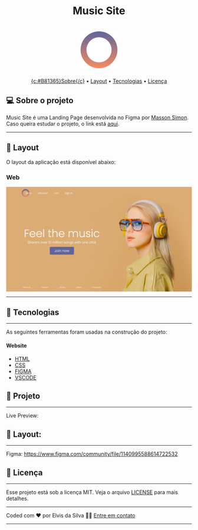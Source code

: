<h1 align="center">
  Music Site
</h1>
<h1 align="center">
<img alt="Logo do Projeto" title="#Logo-do-projeto" src="./assets/img/logo.png" width="100px"/>
</h1>

<p align="center">
 <a href="#-sobre-o-projeto">{c:#B81365}Sobre{/c}</a> •
 <a href="#-layout">Layout</a> • 
 <a href="#-tecnologias">Tecnologias</a> • 
 <a href="#user-content--licença">Licença</a>
</p>


## 💻 Sobre o projeto

Music Site é uma Landing Page desenvolvida no Figma por <a class="link__" href="https://www.figma.com/@massonjs">Masson Simon</a>. Caso queira estudar o projeto, o link está <a class="link__" href="">aqui</a>.

---

## 🎨 Layout

O layout da aplicação está disponível abaixo:

### Web

<p align="center" style="display: flex; align-items: flex-start; justify-content: center;">
  <img alt="Preview do projeto" title="#Logo-do-projeto" src="preview.png" width="100%" class="bg">

---

## 🚀 Tecnologias
---

As seguintes ferramentas foram usadas na construção do projeto:

#### **Website**

- <a class="link__" href="https://www.w3schools.com/html/">HTML</a>
- <a class="link__" href="https://www.w3schools.com/css/default.asp">CSS</a>
- <a class="link__" href="https://www.figma.com/">FIGMA</a>
- <a class="link__" href="https://code.visualstudio.com/">VSCODE</a>


## 🚧 Projeto
---

Live Preview: <a class="link__"></a>

## 🎨 Layout:
---

Figma: <a href="https://www.figma.com/community/file/1140995588614722532" class="link__">https://www.figma.com/community/file/1140995588614722532</a>

## 📝 Licença
---

Esse projeto está sob a licença MIT. Veja o arquivo [LICENSE](LICENSE) para mais detalhes.

---

Coded com ❤️ por Elvis da Silva 👋🏽 <a class="link__" href="https://www.linkedin.com/in/elvisdasilva">Entre em contato</a>

---
